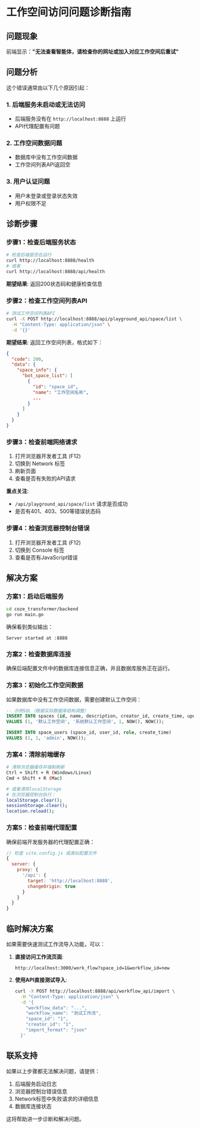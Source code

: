 # 工作空间访问问题诊断指南

## 问题现象
前端显示：**"无法查看智能体，请检查你的网址或加入对应工作空间后重试"**

## 问题分析
这个错误通常由以下几个原因引起：

### 1. 后端服务未启动或无法访问
- 后端服务没有在 `http://localhost:8888` 上运行
- API代理配置有问题

### 2. 工作空间数据问题
- 数据库中没有工作空间数据
- 工作空间列表API返回空

### 3. 用户认证问题
- 用户未登录或登录状态失效
- 用户权限不足

## 诊断步骤

### 步骤1：检查后端服务状态
```bash
# 检查后端是否在运行
curl http://localhost:8888/health
# 或者
curl http://localhost:8888/api/health
```

**期望结果**: 返回200状态码和健康检查信息

### 步骤2：检查工作空间列表API
```bash
# 测试工作空间列表API
curl -X POST http://localhost:8888/api/playground_api/space/list \
  -H "Content-Type: application/json" \
  -d '{}'
```

**期望结果**: 返回工作空间列表，格式如下：
```json
{
  "code": 200,
  "data": {
    "space_info": {
      "bot_space_list": [
        {
          "id": "space_id",
          "name": "工作空间名称",
          ...
        }
      ]
    }
  }
}
```

### 步骤3：检查前端网络请求
1. 打开浏览器开发者工具 (F12)
2. 切换到 Network 标签
3. 刷新页面
4. 查看是否有失败的API请求

**重点关注**:
- `/api/playground_api/space/list` 请求是否成功
- 是否有401、403、500等错误状态码

### 步骤4：检查浏览器控制台错误
1. 打开浏览器开发者工具 (F12)
2. 切换到 Console 标签
3. 查看是否有JavaScript错误

## 解决方案

### 方案1：启动后端服务
```bash
cd coze_transformer/backend
go run main.go
```

确保看到类似输出：
```
Server started at :8888
```

### 方案2：检查数据库连接
确保后端配置文件中的数据库连接信息正确，并且数据库服务正在运行。

### 方案3：初始化工作空间数据
如果数据库中没有工作空间数据，需要创建默认工作空间：

```sql
-- 示例SQL（根据实际数据库结构调整）
INSERT INTO spaces (id, name, description, creator_id, create_time, update_time) 
VALUES (1, '默认工作空间', '系统默认工作空间', 1, NOW(), NOW());

INSERT INTO space_users (space_id, user_id, role, create_time) 
VALUES (1, 1, 'admin', NOW());
```

### 方案4：清除前端缓存
```bash
# 清除浏览器缓存并强制刷新
Ctrl + Shift + R (Windows/Linux)
Cmd + Shift + R (Mac)

# 或者清除localStorage
# 在浏览器控制台执行：
localStorage.clear();
sessionStorage.clear();
location.reload();
```

### 方案5：检查前端代理配置
确保前端开发服务器的代理配置正确：

```javascript
// 检查 vite.config.js 或类似配置文件
{
  server: {
    proxy: {
      '/api': {
        target: 'http://localhost:8888',
        changeOrigin: true
      }
    }
  }
}
```

## 临时解决方案

如果需要快速测试工作流导入功能，可以：

1. **直接访问工作流页面**:
   ```
   http://localhost:3000/work_flow?space_id=1&workflow_id=new
   ```

2. **使用API直接测试导入**:
   ```bash
   curl -X POST http://localhost:8888/api/workflow_api/import \
     -H "Content-Type: application/json" \
     -d '{
       "workflow_data": "...",
       "workflow_name": "测试工作流",
       "space_id": "1",
       "creator_id": "1",
       "import_format": "json"
     }'
   ```

## 联系支持

如果以上步骤都无法解决问题，请提供：
1. 后端服务启动日志
2. 浏览器控制台错误信息
3. Network标签中失败请求的详细信息
4. 数据库连接状态

这将帮助进一步诊断和解决问题。